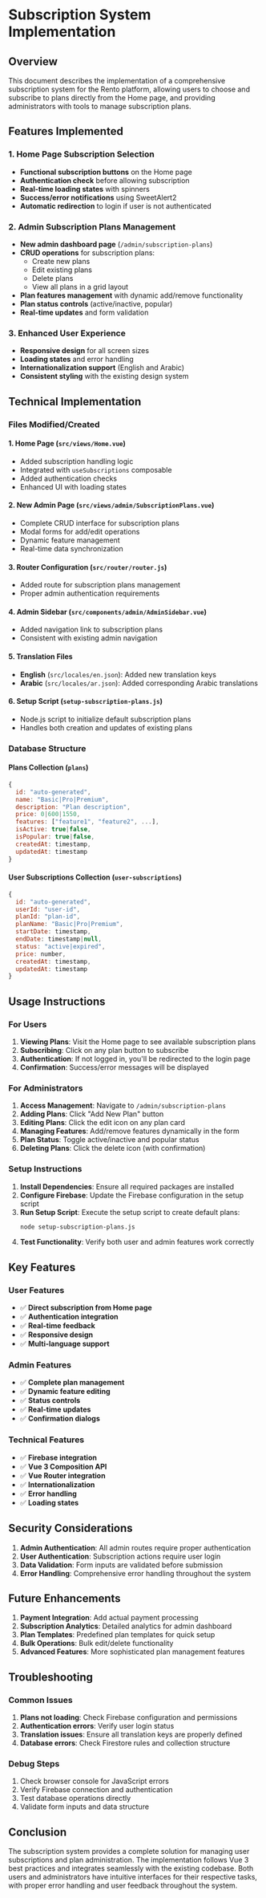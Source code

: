 # Subscription System Implementation

## Overview

This document describes the implementation of a comprehensive subscription system for the Rento platform, allowing users to choose and subscribe to plans directly from the Home page, and providing administrators with tools to manage subscription plans.

## Features Implemented

### 1. Home Page Subscription Selection
- **Functional subscription buttons** on the Home page
- **Authentication check** before allowing subscription
- **Real-time loading states** with spinners
- **Success/error notifications** using SweetAlert2
- **Automatic redirection** to login if user is not authenticated

### 2. Admin Subscription Plans Management
- **New admin dashboard page** (`/admin/subscription-plans`)
- **CRUD operations** for subscription plans:
  - Create new plans
  - Edit existing plans
  - Delete plans
  - View all plans in a grid layout
- **Plan features management** with dynamic add/remove functionality
- **Plan status controls** (active/inactive, popular)
- **Real-time updates** and form validation

### 3. Enhanced User Experience
- **Responsive design** for all screen sizes
- **Loading states** and error handling
- **Internationalization support** (English and Arabic)
- **Consistent styling** with the existing design system

## Technical Implementation

### Files Modified/Created

#### 1. Home Page (`src/views/Home.vue`)
- Added subscription handling logic
- Integrated with `useSubscriptions` composable
- Added authentication checks
- Enhanced UI with loading states

#### 2. New Admin Page (`src/views/admin/SubscriptionPlans.vue`)
- Complete CRUD interface for subscription plans
- Modal forms for add/edit operations
- Dynamic feature management
- Real-time data synchronization

#### 3. Router Configuration (`src/router/router.js`)
- Added route for subscription plans management
- Proper admin authentication requirements

#### 4. Admin Sidebar (`src/components/admin/AdminSidebar.vue`)
- Added navigation link to subscription plans
- Consistent with existing admin navigation

#### 5. Translation Files
- **English** (`src/locales/en.json`): Added new translation keys
- **Arabic** (`src/locales/ar.json`): Added corresponding Arabic translations

#### 6. Setup Script (`setup-subscription-plans.js`)
- Node.js script to initialize default subscription plans
- Handles both creation and updates of existing plans

### Database Structure

#### Plans Collection (`plans`)
```javascript
{
  id: "auto-generated",
  name: "Basic|Pro|Premium",
  description: "Plan description",
  price: 0|600|1550,
  features: ["feature1", "feature2", ...],
  isActive: true|false,
  isPopular: true|false,
  createdAt: timestamp,
  updatedAt: timestamp
}
```

#### User Subscriptions Collection (`user-subscriptions`)
```javascript
{
  id: "auto-generated",
  userId: "user-id",
  planId: "plan-id",
  planName: "Basic|Pro|Premium",
  startDate: timestamp,
  endDate: timestamp|null,
  status: "active|expired",
  price: number,
  createdAt: timestamp,
  updatedAt: timestamp
}
```

## Usage Instructions

### For Users

1. **Viewing Plans**: Visit the Home page to see available subscription plans
2. **Subscribing**: Click on any plan button to subscribe
3. **Authentication**: If not logged in, you'll be redirected to the login page
4. **Confirmation**: Success/error messages will be displayed

### For Administrators

1. **Access Management**: Navigate to `/admin/subscription-plans`
2. **Adding Plans**: Click "Add New Plan" button
3. **Editing Plans**: Click the edit icon on any plan card
4. **Managing Features**: Add/remove features dynamically in the form
5. **Plan Status**: Toggle active/inactive and popular status
6. **Deleting Plans**: Click the delete icon (with confirmation)

### Setup Instructions

1. **Install Dependencies**: Ensure all required packages are installed
2. **Configure Firebase**: Update the Firebase configuration in the setup script
3. **Run Setup Script**: Execute the setup script to create default plans:
   ```bash
   node setup-subscription-plans.js
   ```
4. **Test Functionality**: Verify both user and admin features work correctly

## Key Features

### User Features
- ✅ **Direct subscription from Home page**
- ✅ **Authentication integration**
- ✅ **Real-time feedback**
- ✅ **Responsive design**
- ✅ **Multi-language support**

### Admin Features
- ✅ **Complete plan management**
- ✅ **Dynamic feature editing**
- ✅ **Status controls**
- ✅ **Real-time updates**
- ✅ **Confirmation dialogs**

### Technical Features
- ✅ **Firebase integration**
- ✅ **Vue 3 Composition API**
- ✅ **Vue Router integration**
- ✅ **Internationalization**
- ✅ **Error handling**
- ✅ **Loading states**

## Security Considerations

1. **Admin Authentication**: All admin routes require proper authentication
2. **User Authentication**: Subscription actions require user login
3. **Data Validation**: Form inputs are validated before submission
4. **Error Handling**: Comprehensive error handling throughout the system

## Future Enhancements

1. **Payment Integration**: Add actual payment processing
2. **Subscription Analytics**: Detailed analytics for admin dashboard
3. **Plan Templates**: Predefined plan templates for quick setup
4. **Bulk Operations**: Bulk edit/delete functionality
5. **Advanced Features**: More sophisticated plan management features

## Troubleshooting

### Common Issues

1. **Plans not loading**: Check Firebase configuration and permissions
2. **Authentication errors**: Verify user login status
3. **Translation issues**: Ensure all translation keys are properly defined
4. **Database errors**: Check Firestore rules and collection structure

### Debug Steps

1. Check browser console for JavaScript errors
2. Verify Firebase connection and authentication
3. Test database operations directly
4. Validate form inputs and data structure

## Conclusion

The subscription system provides a complete solution for managing user subscriptions and plan administration. The implementation follows Vue 3 best practices and integrates seamlessly with the existing codebase. Both users and administrators have intuitive interfaces for their respective tasks, with proper error handling and user feedback throughout the system. 